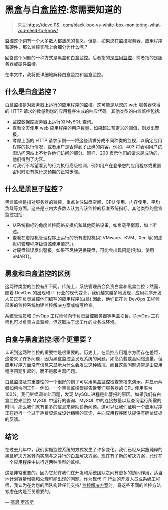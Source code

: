 # 黑盒与白盒监控:您需要知道的

> 原文:[https://devo PS . com/black-box-vs-white-box-monitoring-what-you-need-to-know/](https://devops.com/black-box-vs-white-box-monitoring-what-you-need-to-know/)

监控这个词有一个大多数人都熟悉的含义。但是，如果您在监控服务器、应用程序和硬件，那么监控实际上会细分为什么呢？

回答这个问题的一种方式是黑盒和白盒监控。后者指的是[应用监控](https://www.ca.com/us/products/application-monitoring.html)，前者指的是服务器或硬件监控。

在本文中，我将更详细地解释白盒监控和黑盒监控。

## **什么是白盒监控？**

白盒监控是对服务器上运行的应用程序的监控。这可能是从您的 web 服务器获得的 HTTP 请求的数量到您的应用程序生成的响应代码。其他类型的白盒监控包括:

*   监控数据库服务器上运行的 MySQL 查询。
*   查看全天使用 web 应用程序的用户数量，如果超过预定义的阈值，则发出警报。
*   考虑上面的 HTTP 请求示例——将这些请求分成不同种类的监视，以确定应用程序的执行情况，或者用户是否得到了正确的内容。例如，403 将表明用户试图访问网站上不允许他们访问的部分。同样，200 表示他们的请求是成功的，他们得到了内容。
*   对我们不希望看到的行为执行高级检测，例如用户在登录您的应用程序或重置密码时没有执行您预期的正常步骤。

## **什么是黑匣子监控？**

黑盒监控是指对服务器的监控，重点关注磁盘空间、CPU 使用、内存使用、平均负载等方面。这些是业内大多数人认为应该监控的标准系统指标。其他类型的黑盒监控包括:

*   从系统指标的角度监控网络交换机和其他网络设备，如负载平衡器，如上所述。
*   查看在虚拟机管理程序上运行的所有虚拟机(如 VMware、KVM、Xen 等)的虚拟机管理程序级资源使用情况。).
*   对硬盘错误发出警报，如果不尽快更换硬盘，可能会出现问题(例如，使用 SMART)。

## **黑盒和白盒监控的区别**

这两种类型的监控有所不同。传统上，系统管理员会负责白盒和黑盒监控；然而，随着 DevOps 的出现和 IT 行业的现代变革，我们越来越多地发现，应用程序开发人员正在负责监控他们编写的应用程序(白盒),因此，他们正在为 DevOps 工程师部署的监控系统构建监控解决方案或编写检查。

系统管理员和 DevOps 工程师倾向于负责监控服务器等黑盒项目。DevOps 工程师也可以负责白盒监控，但这取决于您工作的业务或环境。

## **白盒与黑盒监控:哪个更重要？**

认识到这两种监控的重要性是很重要的。历史上，在监控应用程序方面存在差距，这带来了许多问题，因为黑盒监控会发现系统的问题，如高负载或高网络流量，但应用程序方面没有信息来显示为什么会发生这种情况，而且这些问题通常是由应用程序问题引起的，而不是服务器问题。

白盒监控及其重要性的一个很好的例子可以用黑盒监控检查警报来演示，并显示两者如何协同工作。例如，一个黑盒监控警报告诉我们服务器的 CPU 使用率为 100%。我们继续调查此问题，发现 MySQL 进程是此警报的原因。如果我们有白盒监控来监控 MySQL 中运行的查询、MySQL 中的连接数量以及查询运行所需的时间，那么我们就有更多的信息来帮助诊断问题。这可以让我们证明一个应用程序正在运行一个过于耗费资源或设计糟糕的查询，并向应用程序团队提供有确凿证据的反馈。

## **结论**

在过去几年中，我们实施监控系统的方式发生了许多变化。我们已经从实施纯粹的黑盒解决方案转向实施与之并行的白盒解决方案。现在有了新的解决方案，允许在一个应用程序中执行这两种类型的监控。

这是非常重要的，因为它允许我们在开发和系统团队之间有更多的协同作用，适当地计划容量增强和处理可能出现的问题。作为现代 IT 行业的开发人员或系统工程师，我认为在为您的团队构建任何支持/ [监控解决方案](https://www.ca.com/us/products/ca-application-performance-management.html)时，将这些不同的监控方法考虑在内是至关重要的。

— [基思·罗杰斯](https://devops.com/author/keith-rogers/)